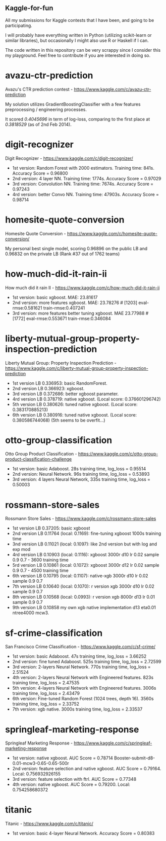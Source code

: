 ## Kaggle-for-fun

All my submissions for Kaggle contests that I have been, and going to be participating.

I will probably have everything written in Python (utilizing scikit-learn or similar libraries), but occasionally I might also use R or Haskell if I can.

The code written in this repository can be very scrappy since I consider this my playground. Feel free to contribute if you are interested in doing so.

# avazu-ctr-prediction
Avazu's CTR prediction contest - https://www.kaggle.com/c/avazu-ctr-prediction

My solution utilizes GradientBoostingClassifier with a few features preprocessing / engineering processes.

It scored *0.4045696* in term of log-loss, comparing to the first place at *0.3818529* (as of 2nd Feb 2014).

# digit-recognizer
Digit Recognizer - https://www.kaggle.com/c/digit-recognizer/

- 1st version: Random Forest with 2000 estimators. Training time: 841s. Accuracy Score = 0.96800
- 2nd version: 4 layer NN. Training time: 1774s. Accuracy Score = 0.97029
- 3rd version: Convolution NN. Training time: 7674s. Accuracy Score = 0.97243
- 4rd version: better Convo NN. Training time: 47903s. Accuracy Score = 0.98714

# homesite-quote-conversion
Homesite Quote Conversion - https://www.kaggle.com/c/homesite-quote-conversion/

My personal best single model, scoring 0.96896 on the public LB and 0.96832 on the private LB (Rank #37 out of 1762 teams)

# how-much-did-it-rain-ii
How much did it rain II - https://www.kaggle.com/c/how-much-did-it-rain-ii

- 1st version: basic xgboost. MAE: 23.81617
- 2nd version: more features xgboost. MAE: 23.78276 # [1203]  eval-rmse:0.581621  train-rmse:0.407241
- 3rd version: more features better tuning xgboost. MAE 23.77988 # [1772]   eval-rmse:0.553671  train-rmse:0.346084

# liberty-mutual-group-property-inspection-prediction
Liberty Mutual Group: Property Inspection Prediction - https://www.kaggle.com/c/liberty-mutual-group-property-inspection-prediction

- 1st version LB 0.336953: basic RandomForest.
- 2nd version LB 0.366923: xgboost.
- 3rd version LB 0.372686: better xgboost parameter.
- 4rd version LB 0.378719: native xgboost. (Local score: 0.376601296742)
- 5th version LB 0.380626: tuned native xgboost. (Local score: 0.383170885213)
- 6th version LB 0.380916: tuned native xgboost. (Local score: 0.380586744068) (5th seems to be overfit...)

# otto-group-classification
Otto Group Product Classification - https://www.kaggle.com/c/otto-group-product-classification-challenge

- 1st version: basic Adaboost. 28s training time, log_loss = 0.95514
- 2nd version: Neural Network. 96s training time, log_loss = 0.53893
- 3rd version: 4 layers Neural Network, 335s training time, log_loss = 0.50003

# rossmann-store-sales
Rossmann Store Sales - https://www.kaggle.com/c/rossmann-store-sales

- 1st version LB 0.37205: basic xgboost
- 2nd version LB 0.11764 (local: 0.1169): fine-tuning xgboost 1000s training time
- 3nd version LB 0.11021 (local: 0.1097): like 2nd version but with log and exp mod
- 4rd version LB 0.10903 (local: 0.1116): xgboost 3000r d10 lr 0.02 sample 0.9 0.7 - 3600 training time
- 5rd version LB 0.10861 (local: 0.1072): xgboost 3000r d12 lr 0.02 sample 0.9 0.7 - 4500 training time
- 6th version LB 0.10795 (local: 0.1107): native-xgb 3000r d10 lr 0.02 sample 0.9 0.7
- 7th version LB 0.10640 (local: 0.1070): r version xgb 3000r d10 lr 0.02 sample 0.9 0.7
- 8th version LB 0.10568 (local: 0.0993): r version xgb 8000r d13 lr 0.01 sample 0.9 0.7
- 9th version LB 0.10858 my own xgb native implementation d13 eta0.01 ntree4000 mcw3.

# sf-crime-classification
San Francisco Crime Classification - https://www.kaggle.com/c/sf-crime/

- 1st version: basic Adaboost. 47s training time, log_loss = 3.66252
- 2nd version: fine tuned Adaboost. 525s training time, log_loss = 2.72599
- 3rd version: 2-layers Neural Network. 770s training time, log_loss = 2.51524
- 4th version: 2-layers Neural Network with Engineered features. 823s training time, log_loss = 2.47535
- 5th version: 4-layers Neural Network with Engineered features. 3006s training time, log_loss = 2.43479
- 6th version: Fine-tuned Random Forest (1024 trees, depth 16). 3560s training time, log_loss = 2.33752
- 7th version: xgb native. 3000s training time, log_loss = 2.33537

# springleaf-marketing-response
Springleaf Marketing Response - https://www.kaggle.com/c/springleaf-marketing-response

- 1st version: native xgboost. AUC Score = 0.78714 Booster-submit-d8-0.01-mcw3-0.65-0.65-500r
- 2nd version: feature selection and native xgboost. AUC Score = 0.79164. Local: 0.756932926155
- 3rd version: feature selection with ftrl. AUC Score = 0.77348
- 4th version: native xgboost. AUC Score = 0.79200. Local: 0.754258680372

# titanic
Titanic - https://www.kaggle.com/c/titanic/

- 1st version: basic 4-layer Neural Network. Accuracy Score = 0.80383
